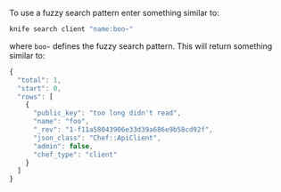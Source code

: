 To use a fuzzy search pattern enter something similar to:

```bash
knife search client "name:boo~"
```

where `boo~` defines the fuzzy search pattern. This will return
something similar to:

```javascript
{
  "total": 1,
  "start": 0,
  "rows": [
    {
      "public_key": "too long didn't read",
      "name": "foo",
      "_rev": "1-f11a58043906e33d39a686e9b58cd92f",
      "json_class": "Chef::ApiClient",
      "admin": false,
      "chef_type": "client"
    }
  ]
}
```

